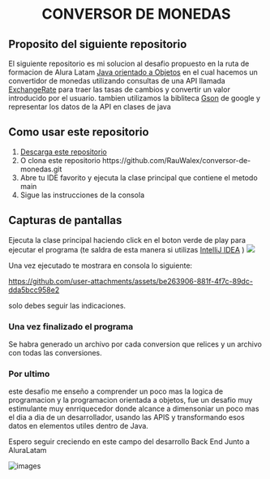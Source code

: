 <h1 align="center" color = "blue"> CONVERSOR DE MONEDAS</h1>

<h2><strong>Proposito del siguiente repositorio</strong></h2>
El siguiente repositorio es mi solucion al desafio propuesto en la ruta de formacion de Alura Latam <a href="https://app.aluracursos.com/formacion-java-grupo7-one" > Java orientado a Objetos</a>
en el cual hacemos un convertidor de monedas utilizando consultas de una API llamada <a href= "https://www.exchangerate-api.com/">ExchangeRate</a> para traer las tasas de cambios y convertir un valor introducido por el usuario.
tambien utilizamos la bibliteca <a href ="https://mvnrepository.com/artifact/com.google.code.gson">Gson</a> de google y representar los datos de la API en clases de java

<h2>Como usar este repositorio </h2>
<ol>
  <li><a href="https://github.com/RauWalex/conversor-de-monedas/archive/refs/heads/master.zip">Descarga este repositorio</a></li>
  <li>O clona este repositorio https://github.com/RauWalex/conversor-de-monedas.git </li>
  <li>Abre tu IDE favorito y ejecuta la clase principal que contiene el metodo main</li>
  <li>Sigue las instrucciones de la consola </li>
</ol>

<h2>Capturas de pantallas</h2>
Ejecuta la clase principal haciendo click en el boton verde de play para ejecutar el programa (te saldra de esta manera si utilizas <a href= "https://www.jetbrains.com/es-es/idea/download/?section=windows">IntelliJ IDEA</a>
)
<img src="https://github.com/user-attachments/assets/7aaeb44d-2469-45d8-b13a-6daa9cae2472">



Una vez ejecutado te mostrara en consola lo siguiente:

https://github.com/user-attachments/assets/be263906-881f-4f7c-89dc-dda5bcc958e2

solo debes seguir las indicaciones.

<h3> Una vez finalizado el programa</h3>

Se habra generado un archivo por cada conversion que relices y un archivo con todas las conversiones.


<h3> Por ultimo </h3>

este desafio me enseño a comprender un poco mas la logica de programacion y la programacion orientada a objetos, fue un desafio muy estimulante  muy enrriquecedor donde alcance a dimensoniar un poco mas el dia a dia de un desarrollador, usando las APIS y transformando esos datos en elementos utiles dentro de Java.

Espero seguir creciendo en este campo del desarrollo Back End Junto a AluraLatam


![images](https://github.com/user-attachments/assets/4d47713e-8486-4d73-b89d-a8b863c54381)






